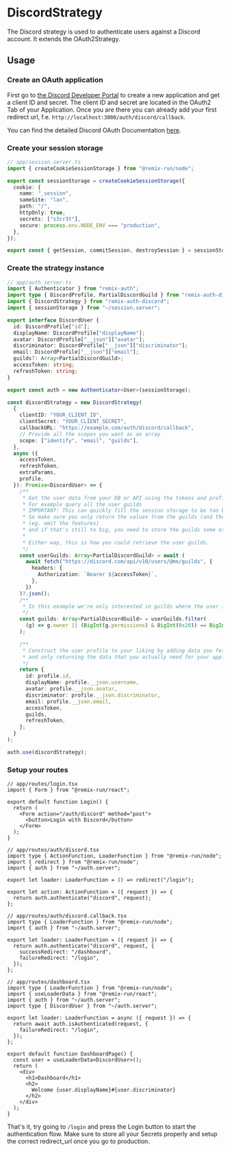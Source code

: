 # DiscordStrategy

The Discord strategy is used to authenticate users against a Discord account. It extends the OAuth2Strategy.

## Usage

### Create an OAuth application

First go to [the Discord Developer Portal](https://discord.com/developers/applications) to create a new application and get a client ID and secret. The client ID and secret are located in the OAuth2 Tab of your Application. Once you are there you can already add your first redirect url, f.e. `http://localhost:3000/auth/discord/callback`.

You can find the detailed Discord OAuth Documentation [here](https://discord.com/developers/docs/topics/oauth2#oauth2).

### Create your session storage

```ts
// app/session.server.ts
import { createCookieSessionStorage } from "@remix-run/node";

export const sessionStorage = createCookieSessionStorage({
  cookie: {
    name: "_session",
    sameSite: "lax",
    path: "/",
    httpOnly: true,
    secrets: ["s3cr3t"],
    secure: process.env.NODE_ENV === "production",
  },
});

export const { getSession, commitSession, destroySession } = sessionStorage;
```

### Create the strategy instance

```ts
// app/auth.server.ts
import { Authenticator } from "remix-auth";
import type { DiscordProfile, PartialDiscordGuild } from "remix-auth-discord";
import { DiscordStrategy } from "remix-auth-discord";
import { sessionStorage } from "~/session.server";

export interface DiscordUser {
  id: DiscordProfile["id"];
  displayName: DiscordProfile["displayName"];
  avatar: DiscordProfile["__json"]["avatar"];
  discriminator: DiscordProfile["__json"]["discriminator"];
  email: DiscordProfile["__json"]["email"];
  guilds?: Array<PartialDiscordGuild>;
  accessToken: string;
  refreshToken: string;
}

export const auth = new Authenticator<User>(sessionStorage);

const discordStrategy = new DiscordStrategy(
  {
    clientID: "YOUR_CLIENT_ID",
    clientSecret: "YOUR_CLIENT_SECRET",
    callbackURL: "https://example.com/auth/discord/callback",
    // Provide all the scopes you want as an array
    scope: ["identify", "email", "guilds"],
  },
  async ({
    accessToken,
    refreshToken,
    extraParams,
    profile,
  }): Promise<DiscordUser> => {
    /**
     * Get the user data from your DB or API using the tokens and profile
     * For example query all the user guilds
     * IMPORTANT: This can quickly fill the session storage to be too big.
     * So make sure you only return the values from the guilds (and the guilds) you actually need
     * (eg. omit the features)
     * and if that's still to big, you need to store the guilds some other way. (Your own DB)
     *
     * Either way, this is how you could retrieve the user guilds.
     */
    const userGuilds: Array<PartialDiscordGuild> = await (
      await fetch("https://discord.com/api/v10/users/@me/guilds", {
        headers: {
          Authorization: `Bearer ${accessToken}`,
        },
      })
    )?.json();
    /**
     * In this example we're only interested in guilds where the user is either the owner or has the `MANAGE_GUILD` permission (This check includes the `ADMINISTRATOR` permission)
     */
    const guilds: Array<PartialDiscordGuild> = userGuilds.filter(
      (g) => g.owner || (BigInt(g.permissions) & BigInt(0x20)) == BigInt(0x20)
    );

    /**
     * Construct the user profile to your liking by adding data you fetched etc.
     * and only returning the data that you actually need for your application.
     */
    return {
      id: profile.id,
      displayName: profile.__json.username,
      avatar: profile.__json.avatar,
      discriminator: profile.__json.discriminator,
      email: profile.__json.email,
      accessToken,
      guilds,
      refreshToken,
    };
  }
);

auth.use(discordStrategy);
```

### Setup your routes

```tsx
// app/routes/login.tsx
import { Form } from "@remix-run/react";

export default function Login() {
  return (
    <Form action="/auth/discord" method="post">
      <button>Login with Discord</button>
    </Form>
  );
}
```

```tsx
// app/routes/auth/discord.tsx
import type { ActionFunction, LoaderFunction } from "@remix-run/node";
import { redirect } from "@remix-run/node";
import { auth } from "~/auth.server";

export let loader: LoaderFunction = () => redirect("/login");

export let action: ActionFunction = ({ request }) => {
  return auth.authenticate("discord", request);
};
```

```tsx
// app/routes/auth/discord.callback.tsx
import type { LoaderFunction } from "@remix-run/node";
import { auth } from "~/auth.server";

export let loader: LoaderFunction = ({ request }) => {
  return auth.authenticate("discord", request, {
    successRedirect: "/dashboard",
    failureRedirect: "/login",
  });
};
```

```tsx
// app/routes/dashboard.tsx
import type { LoaderFunction } from "@remix-run/node";
import { useLoaderData } from "@remix-run/react";
import { auth } from "~/auth.server";
import type { DiscordUser } from "~/auth.server";

export let loader: LoaderFunction = async ({ request }) => {
  return await auth.isAuthenticated(request, {
    failureRedirect: "/login",
  });
};

export default function DashboardPage() {
  const user = useLoaderData<DiscordUser>();
  return (
    <div>
      <h1>Dashboard</h1>
      <h2>
        Welcome {user.displayName}#{user.discriminator}
      </h2>
    </div>
  );
}
```

That's it, try going to `/login` and press the Login button to start the authentication flow. Make sure to store all your Secrets properly and setup the correct redirect_url once you go to production.
